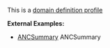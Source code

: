 This is a [domain definition profile](profiles.html#domain-profiles)

**External Examples:**

*  [ANCSummary](https://build.fhir.org/ig/cqframework/cpg-example-anc/branches/main/GraphDefinition-anc-summary.html) ANCSummary